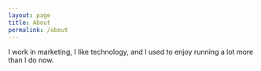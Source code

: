 ```yaml
---
layout: page
title: About
permalink: /about
---
```


I work in marketing, I like technology, and I used to enjoy running a lot more than I do now.
